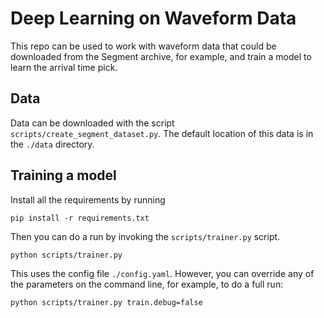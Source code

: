 # Deep Learning on Waveform Data

This repo can be used to work with waveform data that could be downloaded from the
Segment archive, for example, and train a model to learn the arrival time pick.

## Data

Data can be downloaded with the script `scripts/create_segment_dataset.py`. The default
location of this data is in the `./data` directory.

## Training a model

Install all the requirements by running

    pip install -r requirements.txt

Then you can do a run by invoking the `scripts/trainer.py` script. 

    python scripts/trainer.py

This uses the config file `./config.yaml`. However, you can override any of the parameters on the command line, for example, to do a full run:

    python scripts/trainer.py train.debug=false
